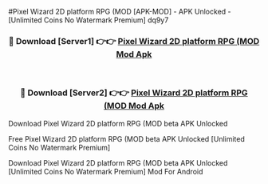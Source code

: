 #Pixel Wizard 2D platform RPG (MOD [APK-MOD] - APK Unlocked - [Unlimited Coins No Watermark Premium] dq9y7



<div align="center">

<h3>🔴 Download [Server1] 👉👉 <a href="https://momento.my/?title=Pixel_Wizard_2D_platform_RPG_(MOD">Pixel Wizard 2D platform RPG (MOD Mod Apk</a></h3><br>

<h3>🔴 Download [Server2] 👉👉 <a href="https://momento.my/?title=Pixel_Wizard_2D_platform_RPG_(MOD">Pixel Wizard 2D platform RPG (MOD Mod Apk</a></h3>
</div>



Download Pixel Wizard 2D platform RPG (MOD beta APK Unlocked

Free Pixel Wizard 2D platform RPG (MOD beta APK Unlocked [Unlimited Coins No Watermark Premium]

Download Pixel Wizard 2D platform RPG (MOD beta APK Unlocked [Unlimited Coins No Watermark Premium] Mod For Android
